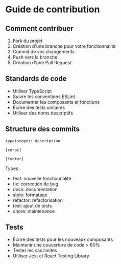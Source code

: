 # Guide de contribution

## Comment contribuer

1. Fork du projet
2. Création d'une branche pour votre fonctionnalité
3. Commit de vos changements
4. Push vers la branche
5. Création d'une Pull Request

## Standards de code

- Utiliser TypeScript
- Suivre les conventions ESLint
- Documenter les composants et fonctions
- Écrire des tests unitaires
- Utiliser des noms descriptifs

## Structure des commits

```
type(scope): description

[corps]

[footer]
```

Types :
- feat: nouvelle fonctionnalité
- fix: correction de bug
- docs: documentation
- style: formatage
- refactor: refactorisation
- test: ajout de tests
- chore: maintenance

## Tests

- Écrire des tests pour les nouveaux composants
- Maintenir une couverture de code > 80%
- Tester les cas limites
- Utiliser Jest et React Testing Library